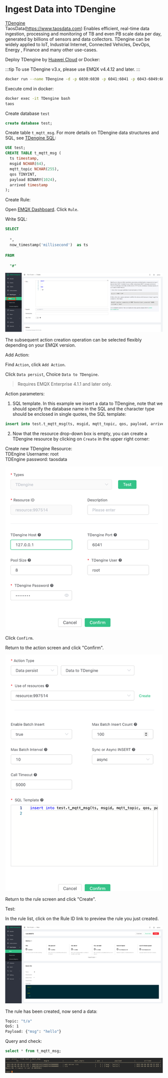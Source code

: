 # Ingest Data into TDengine

[TDengine](https://github.com/taosdata/TDengine)
</br>
TaosData(https://www.taosdata.com)
Enables efficient, real-time data ingestion, processing and monitoring of TB and even PB scale data per day, generated by billions of sensors and data collectors. TDengine can be widely applied to IoT, Industrial Internet, Connected Vehicles, DevOps, Energy , Finance and many other use-cases.

Deploy TDengine by [Huawei Cloud](https://marketplace.huaweicloud.com/product/OFFI454488918838128640) or Docker:

:::tip
To use TDengine v3.x, please use EMQX v4.4.12 and later.
:::

```bash
docker run --name TDengine -d -p 6030:6030 -p 6041:6041 -p 6043-6049:6043-6049 -p 6043-6049:6043-6049/udp tdengine/tdengine
```

Execute cmd in docker:

```bash
docker exec -it TDengine bash
taos
```

Create database `test`

```sql
create database test;
```

Create table `t_mqtt_msg`. For more details on TDengine data structures and SQL, see [TDengine SQL](https://docs.taosdata.com/taos-sql/):

```sql
USE test;
CREATE TABLE t_mqtt_msg (
  ts timestamp,
  msgid NCHAR(64),
  mqtt_topic NCHAR(255),
  qos TINYINT,
  payload BINARY(1024),
  arrived timestamp
);
```

Create Rule:

Open [EMQX Dashboard](http://127.0.0.1:18083/#/rules). Click `Rule`.

Write SQL:

```sql
SELECT

  *,
  now_timestamp('millisecond')  as ts

FROM

  "#"
```

![image](./assets/rule-engine/TDengine/td_new_reul.png)

The subsequent action creation operation can be selected flexibly depending on your EMQX version.

Add Action:

Find `Action`, click `Add Action`.

Click `Data persist`, Choice `Data to TDengine`.

> Requires EMQX Enterprise 4.1.1 and later only.

Action parameters:

1. SQL template. In this example we insert a data to TDengine, note that we should specify the database name in the SQL and the character type should be enclosed in single quotes, the SQL template:

```sql
insert into test.t_mqtt_msg(ts, msgid, mqtt_topic, qos, payload, arrived) values (${ts}, '${id}', '${topic}', ${qos}, '${payload}', ${timestamp})
```

2. Now that the resource drop-down box is empty, you can create a TDengine resource by clicking on `Create` in the upper right corner:

Create new TDengine Resource:
</br>
TDEngine Username: root
</br>
TDEngine password: taosdata
</br>

![image](./assets/rule-engine/TDengine/td_create_resource.png)

Click `Confirm`.

Return to the action screen and click "Confirm".

![image](./assets/rule-engine/TDengine/td_creat_action.png)

Return to the rule screen and click "Create".

Test:

In the rule list, click on the Rule ID link to preview the rule you just created.

![image](./assets/rule-engine/TDengine/td_rule.png)

The rule has been created, now send a data:

```bash
Topic: "t/a"
QoS: 1
Payload: {"msg": "hello"}
```

Query and check:

```sql
select * from t_mqtt_msg;
```

![image](./assets/rule-engine/TDengine/td_queryres.png)
